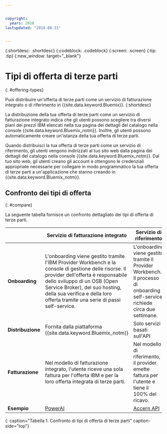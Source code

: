 ```yaml
---


copyright:
  years: 2018
lastupdated: "2018-08-31"


---
```


{:shortdesc: .shortdesc}
{:codeblock: .codeblock}
{:screen: .screen}
{:tip: .tip}
{:new_window: target="_blank"}

# Tipi di offerta di terze parti
{: #offering-types}

Puoi distribuire un'offerta di terze parti come un servizio di fatturazione integrato o di riferimento in {{site.data.keyword.Bluemix}}.
{:shortdesc}

La distribuzione della tua offerta di terze parti come un servizio di fatturazione integrato indica che gli utenti possono scegliere tra diversi piani dei prezzi IBM elencati nella tua pagina dei dettagli del catalogo nella console {{site.data.keyword.Bluemix_notm}}. Inoltre, gli utenti possono automaticamente creare un'istanza della tua offerta di terze parti.

Quando distribuisci la tua offerta di terze parti come un servizio di riferimento, gli utenti vengono indirizzati al tuo sito web dalla pagina dei dettagli del catalogo nella console {{site.data.keyword.Bluemix_notm}}. Dal tuo sito web, gli utenti creano gli account e ottengono le credenziali appropriate necessarie per collegare in modo programmatico la tua offerta di terze parti a un'applicazione che stanno creando in {{site.data.keyword.Bluemix_notm}}.

## Confronto dei tipi di offerta
{: #compare}

La seguente tabella fornisce un confronto dettagliato dei tipi di offerta di terze parti.

|  | Servizio di fatturazione integrato  | Servizio di riferimento |
|---|---|---|
| **Onboarding** | L'onboarding viene gestito tramite l'IBM Provider Workbench e la console di gestione delle risorse. Il provider dell'offerta è responsabile dello sviluppo di un OSB (Open Service Broker), del suo hosting, della sua verifica e della loro offerta tramite una serie di passi self-service. | L'onboarding viene gestito tramite il Provider Workbench. Il processo di onboarding self-service richiede circa due settimane. |
| **Distribuzione** | Fornita dalla piattaforma {{site.data.keyword.Bluemix_notm}} | Solo servizi basati sull'API |
| **Fatturazione**  |  Nel modello di fatturazione integrato, l'utente riceve una sola fattura per l'offerta IBM e per la loro offerta integrata di terze parti. | Nel modello di riferimento, il provider emette fattura per l'utente e tiene il 100% del ricavo.  |
| **Esempio** | [PowerAI](https://console.bluemix.net/catalog/services/powerai) | [Accern API](https://console.bluemix.net/catalog/services/accern-api) |
{: caption="Tabella 1. Confronto di tipi di offerta di terze parti" caption-side="top"}


